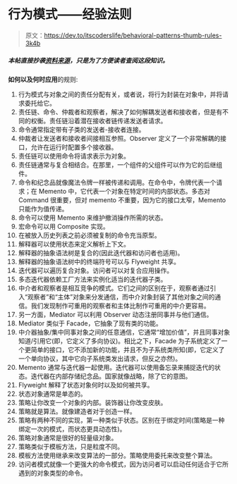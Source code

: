 # 行为模式——经验法则

> 原文：<https://dev.to/itscoderslife/behavioral-patterns-thumb-rules-3k4b>

##### *本帖直接抄袭[资料来源](https://sourcemaking.com/design_patterns/behavioral_patterns)，只是为了方便读者查阅这段知识。*

**如何以及何时应用**的规则:

1.  行为模式与对象之间的责任分配有关，或者说，将行为封装在对象中，并将请求委托给它。
2.  责任链、命令、仲裁者和观察者，解决了如何解耦发送者和接收者，但是有不同的权衡。责任链沿着潜在接收者链传递发送者请求。
3.  命令通常指定带有子类的发送者-接收者连接。
4.  仲裁者让发送者和接收者间接相互参照。Observer 定义了一个非常解耦的接口，允许在运行时配置多个接收器。
5.  责任链可以使用命令将请求表示为对象。
6.  责任链通常与复合相结合。在那里，一个组件的父组件可以作为它的后继组件。
7.  命令和纪念品就像魔法令牌一样被传递和调用。在命令中，令牌代表一个请求；在 Memento 中，它代表一个对象在特定时间的内部状态。多态对 Command 很重要，但对 memento 不重要，因为它的接口太窄，Memento 只能作为值传递。
8.  命令可以使用 Memento 来维护撤消操作所需的状态。
9.  宏命令可以用 Composite 实现。
10.  在被放入历史列表之前必须被复制的命令充当原型。
11.  解释器可以使用状态来定义解析上下文。
12.  解释器的抽象语法树是复合的(因此迭代器和访问者也适用)。
13.  解释器的抽象语法树中的终端符号可以与 Flyweight 共享。
14.  迭代器可以遍历复合对象。访问者可以对复合应用操作。
15.  多态迭代器依赖工厂方法来实例化适当的迭代器子类。
16.  中介者和观察者是相互竞争的模式。它们之间的区别在于，观察者通过引入“观察者”和“主体”对象来分发通信，而中介对象封装了其他对象之间的通信。我们发现制作可重用的观察者和主体比制作可重用的中介更容易。
17.  另一方面，Mediator 可以利用 Observer 动态注册同事并与他们通信。
18.  Mediator 类似于 Facade，它抽象了现有类的功能。
19.  中介器抽象/集中同事对象之间的任意通信，它通常“增加价值”，并且同事对象知道/引用它(即，它定义了多向协议)。相比之下，Facade 为子系统定义了一个更简单的接口，它不添加新的功能，并且不为子系统类所知(即，它定义了一个单向协议，其中它向子系统类发出请求，但反之亦然)。
20.  Memento 通常与迭代器一起使用。迭代器可以使用备忘录来捕捉迭代的状态。迭代器在内部存储纪念品。国家就像战略，除了它的意图。
21.  Flyweight 解释了状态对象何时以及如何被共享。
22.  状态对象通常是单态的。
23.  策略让你改变一个对象的内部。装饰器让你改变皮肤。
24.  策略就是算法。就像建造者对于创造一样。
25.  策略有两种不同的实现，第一种类似于状态。区别在于绑定时间(策略是一种绑定一次的模式，而状态更具动态性)。
26.  策略对象通常是很好的轻量级对象。
27.  策略类似于模板方法，只是粒度不同。
28.  模板方法使用继承来改变算法的一部分。策略使用委托来改变整个算法。
29.  访问者模式就像一个更强大的命令模式，因为访问者可以启动任何适合于它所遇到的对象类型的命令。